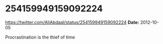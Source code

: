# 254159949159092224
https://twitter.com/AliAbdaal/status/254159949159092224
**Date:** 2012-10-05

Procrastination is the thief of time
